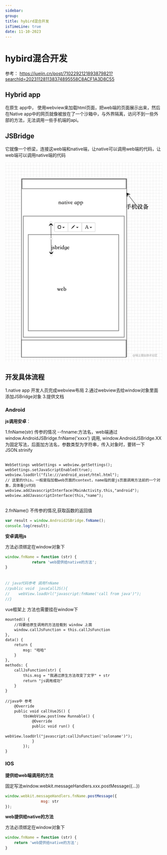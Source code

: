 ```yaml
---
sidebar:
group:
title: hybird混合开发
isTimeLine: true
date: 11-10-2023
---
```

# hybird混合开发

参考：
https://juejin.cn/post/7102292121893879821?searchId=202311281138374895558C8ACF1A3D8C55

## Hybrid app
在原生 app中， 使用webview来加载html页面，把web端的页面展示出来，然后在Native app中的网页就像被放在了一个沙箱中，与外界隔离，访问不到一些外部的方法，无法调用一些手机端的api。


## JSBridge

它就像一个桥梁，连接这web端和native端，让native可以调用web端的代码，让web端可以调用native端的代码

![img.png](img.png)


## 开发具体流程
1.native app 开发人员完成webview布局
2.通过webview去给window对象里面添加JSBridge对象
3.提供文档

### Android

**js调用安卓**：

1.fnName(str) 传参的情况
--fnname:方法名，web端通过 window.AndroidJSBridge.fnName('xxxx') 调用, window.AndroidJSBridge.XX为固定写法，后面加方法名，参数类型为字符串，传入对象时，要转一下JSON.strinify

```text

WebSettings webSettings = webview.getSettings();
webSettings.setJavaScriptEnabled(true);
webview.loadUrl("file:///android_asset/html.html");
// 这里的this，一般是指加载web页面的context，name指的是js页面调用方法前的一个对象，具体看js代码
webview.addJavascriptInterface(MainActivity.this,"android");
webview.addJavascriptInterface(this,"name");


```

2.fnName() 不传参的情况,获取函数的返回值

```js
var result = window.AndroidJSBridge.fnName();
console.log(result);

```


**安卓调用js**

方法必须绑定在window对象下

```js
window.fnName = function (str) {
            return 'web提供给native的方法';
}


// java代码参考 调用fnName
//public void  javaCallJS(){
//    webView.loadUrl("javascript:fnName('call from java')");
//}
```

vue框架上 方法也需要挂在window下

```vue
mounted() {
    //将要给原生调用的方法挂载到 window 上面
    window.callJsFunction = this.callJsFunction
},
data() {
    return {
    	msg: "哈哈"
	}
},
methods: {
    callJsFunction(str) {
        this.msg = "我通过原生方法改变了文字" + str
        return "js调用成功"
	}
}

//java中 参考
    @Override
    public void callVueJS() {
        tbsWebView.post(new Runnable() {
            @Override
            public void run() {
              webView.loadUrl("javascript:callJsFunction('soloname')");
            }
        });
}
```


### IOS

**提供给web端调用的方法**

固定写法window.webkit.messageHandlers.xxx.postMessage({...})

```js
window.webkit.messageHandlers.fnName.postMessage({
                msg: str
});

```

**web提供给native的方法**

方法必须绑定在window对象下


```js
window.fnName = function (str) {
    return 'web提供给native的方法';
}

```






















